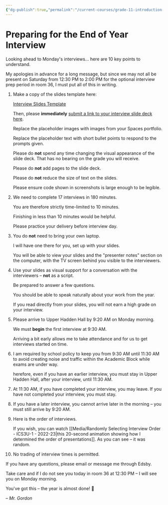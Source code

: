 ```yaml
---
{"dg-publish":true,"permalink":"/current-courses/grade-11-introduction-to-computer-science/section-1/miscellaneous/preparing-for-the-end-of-year-interview/","tags":["ics2o"],"dgHomeLink":false}
---
```


# Preparing for the End of Year Interview

Looking ahead to Monday's interviews... here are 10 key points to understand.

My apologies in advance for a long message, but since we may not all be present on Saturday from 12:30 PM to 2:00 PM for the optional interview prep period in room 36, I must put all of this in writing.

1. Make a copy of the slides template here:
   
   [Interview Slides Template](https://docs.google.com/presentation/d/1qAFP06Eo9HtRPmi3hooNaTk1vjx7jjfDbs2uFpaJGsc/copy)
   
   Then, please **immediately** [submit a link to your interview slide deck here](https://docs.google.com/forms/d/e/1FAIpQLSeExD2kF0LFNWs4eduxnWk_UsI79FnWC4zzaK-26wqqnwpdug/viewform).
   
   Replace the placeholder images with images from your Spaces portfolio.
   
   Replace the placeholder text with short bullet points to respond to the prompts given.
   
   Please do **not** spend any time changing the visual appearance of the slide deck. That has no bearing on the grade you will receive.
   
   Please do **not** add pages to the slide deck.
   
   Please do **not** reduce the size of text on the slides.
   
   Please ensure code shown in screenshots is large enough to be legible.
   
2. We need to complete 17 interviews in 180 minutes. 
   
   You are therefore strictly time-limited to 10 minutes. 
   
   Finishing in less than 10 minutes would be helpful. 
   
   Please practice your delivery before interview day.

3. You do **not** need to bring your own laptop.
   
   I will have one there for you, set up with your slides.
   
   You will be able to view your slides and the "presenter notes" section on the computer, with the TV screen behind you visible to the interviewers.

4. Use your slides as visual support for a conversation with the interviewers – **not** as a script.
   
   Be prepared to answer a few questions.
   
   You should be able to speak naturally about your work from the year.
   
   If you read directly from your slides, you will not earn a high grade on your interview.

5. Please arrive to Upper Hadden Hall by 9:20 AM on Monday morning.
   
   We must **begin** the first interview at 9:30 AM.
   
   Arriving a bit early allows me to take attendance and for us to get interviews started on time.

6. I am required by school policy to keep you from 9:30 AM until 11:30 AM to avoid creating noise and traffic within the Academic Block while exams are under way. 
   
   herefore, even if you have an earlier interview, you must stay in Upper Hadden Hall, after your interview, until 11:30 AM.

7. At 11:30 AM, if you have completed your interview, you may leave. If you have not completed your interview, you must stay.

8. If you have a later interview, you cannot arrive later in the morning – you must still arrive by 9:20 AM.

9. Here is the order of interviews.
   
   If you wish, you can watch [[Media/Randomly Selecting Interview Order - ICS3U-1 - 2022-23\|this 20-second animation showing how I determined the order of presentations]]. As you can see – it was random.

10. No trading of interview times is permitted.

If you have any questions, please email or message me through Edsby.

Take care and if I do not see you today in room 36 at 12:30 PM – I will see you on Monday morning.

You've got this – the year is almost done! 💫

– *Mr. Gordon*

